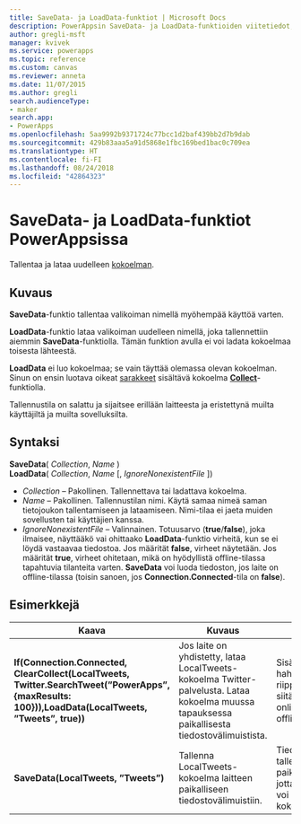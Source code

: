 ```yaml
---
title: SaveData- ja LoadData-funktiot | Microsoft Docs
description: PowerAppsin SaveData- ja LoadData-funktioiden viitetiedot, mukaan lukien syntaksi ja esimerkkejä
author: gregli-msft
manager: kvivek
ms.service: powerapps
ms.topic: reference
ms.custom: canvas
ms.reviewer: anneta
ms.date: 11/07/2015
ms.author: gregli
search.audienceType:
- maker
search.app:
- PowerApps
ms.openlocfilehash: 5aa9992b9371724c77bcc1d2baf439bb2d7b9dab
ms.sourcegitcommit: 429b83aaa5a91d5868e1fbc169bed1bac0c709ea
ms.translationtype: HT
ms.contentlocale: fi-FI
ms.lasthandoff: 08/24/2018
ms.locfileid: "42864323"
---
```

# <a name="savedata-and-loaddata-functions-in-powerapps"></a>SaveData- ja LoadData-funktiot PowerAppsissa
Tallentaa ja lataa uudelleen [kokoelman](../working-with-data-sources.md#collections).

## <a name="description"></a>Kuvaus
**SaveData**-funktio tallentaa valikoiman nimellä myöhempää käyttöä varten.  

**LoadData**-funktio lataa valikoiman uudelleen nimellä, joka tallennettiin aiemmin **SaveData**-funktiolla. Tämän funktion avulla ei voi ladata kokoelmaa toisesta lähteestä.  

**LoadData** ei luo kokoelmaa; se vain täyttää olemassa olevan kokoelman. Sinun on ensin luotava oikeat [sarakkeet](../working-with-tables.md#columns) sisältävä kokoelma **[Collect](function-clear-collect-clearcollect.md)**-funktiolla.

Tallennustila on salattu ja sijaitsee erillään laitteesta ja eristettynä muilta käyttäjiltä ja muilta sovelluksilta.  

## <a name="syntax"></a>Syntaksi
**SaveData**( *Collection*, *Name* )<br>**LoadData**( *Collection*, *Name* [, *IgnoreNonexistentFile* ])

* *Collection* – Pakollinen.  Tallennettava tai ladattava kokoelma.
* *Name* – Pakollinen.  Tallennustilan nimi. Käytä samaa nimeä saman tietojoukon tallentamiseen ja lataamiseen. Nimi-tilaa ei jaeta muiden sovellusten tai käyttäjien kanssa.
* *IgnoreNonexistentFile* – Valinnainen. Totuusarvo (**true**/**false**), joka ilmaisee, näyttääkö vai ohittaako **LoadData**-funktio virheitä, kun se ei löydä vastaavaa tiedostoa. Jos määrität **false**, virheet näytetään. Jos määrität **true**, virheet ohitetaan, mikä on hyödyllistä offline-tilassa tapahtuvia tilanteita varten. **SaveData** voi luoda tiedoston, jos laite on offline-tilassa (toisin sanoen, jos **Connection.Connected**-tila on **false**).

## <a name="examples"></a>Esimerkkejä

| Kaava | Kuvaus | Tulos |
| --- | --- | --- |
| **If(Connection.Connected, ClearCollect(LocalTweets, Twitter.SearchTweet(”PowerApps”, {maxResults: 100})),LoadData(LocalTweets, ”Tweets”, true))** |Jos laite on yhdistetty, lataa LocalTweets-kokoelma Twitter-palvelusta. Lataa kokoelma muussa tapauksessa paikallisesta tiedostovälimuistista. |Sisältö hahmonnetaan riippumatta siitä, onko laite online- vai offline-tilassa. |
| **SaveData(LocalTweets, ”Tweets”)** |Tallenna LocalTweets-kokoelma laitteen paikalliseen tiedostovälimuistiin. |Tiedot tallennetaan paikallisesti, jotta **LoadData** voi ladata sen kokoelmaan. |

